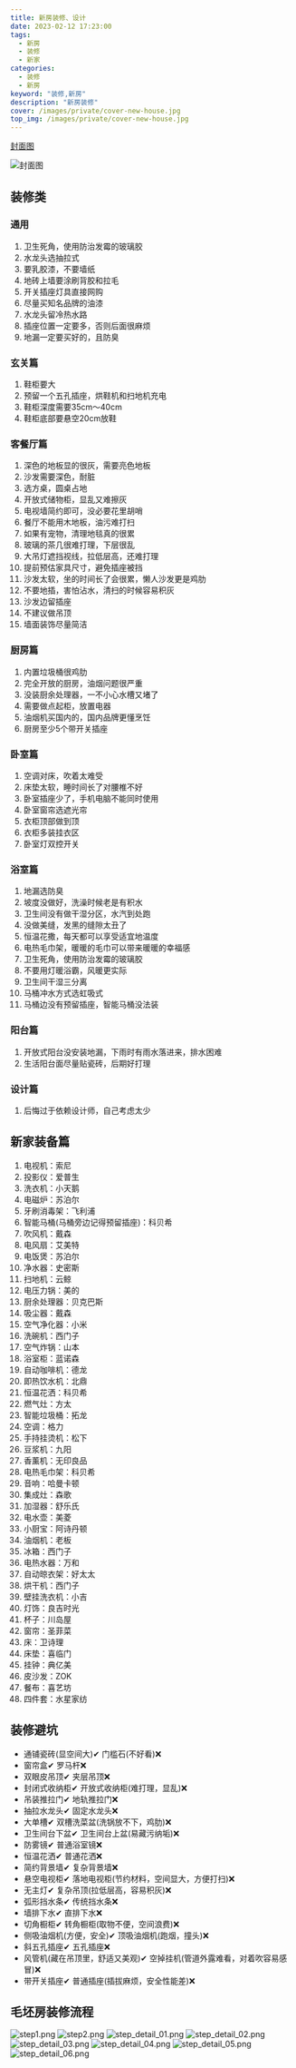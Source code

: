 ```yaml
---
title: 新房装修、设计
date: 2023-02-12 17:23:00
tags: 
  - 新房
  - 装修
  - 新家
categories: 
  - 装修
  - 新房
keyword: "装修,新房"
description: "新房装修"
cover: /images/private/cover-new-house.jpg
top_img: /images/private/cover-new-house.jpg
---
```


[封面图](https://3d.shejijia.com/)

![封面图](../images/private/cover-new-house.jpg)

## 装修类

### 通用
1. 卫生死角，使用防治发霉的玻璃胶
2. 水龙头选抽拉式
3. 要乳胶漆，不要墙纸
4. 地砖上墙要涂刷背胶和拉毛
5. 开关插座灯具直接网购
6. 尽量买知名品牌的油漆
7. 水龙头留冷热水路
8. 插座位置一定要多，否则后面很麻烦
9. 地漏一定要买好的，且防臭

### 玄关篇
1. 鞋柜要大
2. 预留一个五孔插座，烘鞋机和扫地机充电
3. 鞋柜深度需要35cm～40cm
4. 鞋柜底部要悬空20cm放鞋

### 客餐厅篇
1. 深色的地板显的很灰，需要亮色地板
2. 沙发需要深色，耐脏
3. 选方桌，圆桌占地
4. 开放式储物柜，显乱又难擦灰
5. 电视墙简约即可，没必要花里胡哨
6. 餐厅不能用木地板，油污难打扫
7. 如果有宠物，清理地毯真的很累
8. 玻璃的茶几很难打理，下层很乱
9. 大吊灯遮挡视线，拉低层高，还难打理
10. 提前预估家具尺寸，避免插座被挡
11. 沙发太软，坐的时间长了会很累，懒人沙发更是鸡肋
12. 不要地插，害怕沾水，清扫的时候容易积灰
13. 沙发边留插座
14. 不建议做吊顶
15. 墙面装饰尽量简洁

### 厨房篇
1. 内置垃圾桶很鸡肋
2. 完全开放的厨房，油烟问题很严重
3. 没装厨余处理器，一不小心水槽又堵了
4. 需要做点起柜，放置电器
5. 油烟机买国内的，国内品牌更懂烹饪
6. 厨房至少5个带开关插座

### 卧室篇
1. 空调对床，吹着太难受
2. 床垫太软，睡时间长了对腰椎不好
3. 卧室插座少了，手机电脑不能同时使用
4. 卧室窗帘选遮光帘
5. 衣柜顶部做到顶
6. 衣柜多装挂衣区
7. 卧室灯双控开关

### 浴室篇
1. 地漏选防臭
2. 坡度没做好，洗澡时候老是有积水
3. 卫生间没有做干湿分区，水汽到处跑
4. 没做美缝，发黑的缝隙太丑了
5. 恒温花撒，每天都可以享受适宜地温度
6. 电热毛巾架，暖暖的毛巾可以带来暖暖的幸福感
7. 卫生死角，使用防治发霉的玻璃胶
8. 不要用灯暖浴霸，风暖更实际
9. 卫生间干湿三分离
10. 马桶冲水方式选虹吸式
11. 马桶边没有预留插座，智能马桶没法装

### 阳台篇
1. 开放式阳台没安装地漏，下雨时有雨水落进来，排水困难
2. 生活阳台面尽量贴瓷砖，后期好打理

### 设计篇
1. 后悔过于依赖设计师，自己考虑太少

## 新家装备篇

1. 电视机：索尼
2. 投影仪：爱普生
3. 洗衣机：小天鹅
4. 电磁炉：苏泊尔
5. 牙刷消毒架：飞利浦
6. 智能马桶(马桶旁边记得预留插座)：科贝希
7. 吹风机：戴森
8. 电风扇：艾美特
9. 电饭煲：苏泊尔
10. 净水器：史密斯
11. 扫地机：云鲸
12. 电压力锅：美的
13. 厨余处理器：贝克巴斯
14. 吸尘器：戴森
15. 空气净化器：小米
16. 洗碗机：西门子
17. 空气炸锅：山本
18. 浴室柜：蓝诺森
19. 自动咖啡机：德龙
20. 即热饮水机：北鼎
21. 恒温花洒：科贝希
22. 燃气灶：方太
23. 智能垃圾桶：拓龙
24. 空调：格力
25. 手持挂烫机：松下
26. 豆浆机：九阳
27. 香薰机：无印良品
28. 电热毛巾架：科贝希
29. 音响：哈曼卡顿
30. 集成灶：森歌
31. 加湿器：舒乐氏
32. 电水壶：美菱
33. 小厨宝：阿诗丹顿
34. 油烟机：老板
35. 冰箱：西门子
36. 电热水器：万和
37. 自动晾衣架：好太太
38. 烘干机：西门子
39. 壁挂洗衣机：小吉
40. 灯饰：良吉时光
41. 杯子：川岛屋
42. 窗帘：圣菲菜
43. 床：卫诗理
44. 床垫：喜临门
45. 挂钟：典亿美
46. 皮沙发：ZOK
47. 餐布：喜艺坊
48. 四件套：水星家纺

## 装修避坑

* 通铺瓷砖(显空间大)✔ 门槛石(不好看)❌
* 窗帘盒✔ 罗马杆❌
* 双眼皮吊顶✔ 夹层吊顶❌
* 封闭式收纳柜✔ 开放式收纳柜(难打理，显乱)❌
* 吊装推拉门✔ 地轨推拉门❌
* 抽拉水龙头✔ 固定水龙头❌
* 大单槽✔ 双槽洗菜盆(洗锅放不下，鸡肋)❌
* 卫生间台下盆✔ 卫生间台上盆(易藏污纳垢)❌
* 防雾镜✔ 普通浴室镜❌
* 恒温花洒✔ 普通花洒❌
* 简约背景墙✔ 复杂背景墙❌
* 悬空电视柜✔ 落地电视柜(节约材料，空间显大，方便打扫)❌
* 无主灯✔ 复杂吊顶(拉低层高，容易积灰)❌
* 弧形挡水条✔ 传统挡水条❌
* 墙排下水✔ 直排下水❌
* 切角橱柜✔ 转角橱柜(取物不便，空间浪费)❌
* 侧吸油烟机(方便，安全)✔ 顶吸油烟机(跑烟，撞头)❌
* 斜五孔插座✔ 五孔插座❌
* 风管机(藏在吊顶里，舒适又美观)✔ 空掉挂机(管道外露难看，对着吹容易感冒)❌
* 带开关插座✔ 普通插座(插拔麻烦，安全性能差)❌

## 毛坯房装修流程

![step1.png](../images/house/step1.png)
![step2.png](../images/house/step2.png)
![step_detail_01.png](../images/house/step_detail_01.png)
![step_detail_02.png](../images/house/step_detail_02.png)
![step_detail_03.png](../images/house/step_detail_03.png)
![step_detail_04.png](../images/house/step_detail_04.png)
![step_detail_05.png](../images/house/step_detail_05.png)
![step_detail_06.png](../images/house/step_detail_06.png)